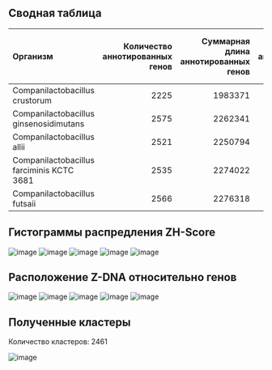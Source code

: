 ## Сводная таблица

| Организм                                  |   Количество аннотированных генов |   Суммарная длина аннотированных генов |   Доля покрытия аннтоированными генами |   Количество предсказанных участков Z-DNA(без фильтрации) |   Количество предсказанных участков Z-DNA |   Суммарная длина участков Z-DNA |
|:------------------------------------------|----------------------------------:|---------------------------------------:|---------------------------------------:|----------------------------------------------------------:|------------------------------------------:|---------------------------------:|
| Companilactobacillus crustorum            |                              2225 |                                1983371 |                                85.6201 |                                                   2261471 |                                       339 |                             3286 |
| Companilactobacillus ginsenosidimutans    |                              2575 |                                2262341 |                                87.3303 |                                                   2590556 |                                       841 |                             8422 |
| Companilactobacillus allii                |                              2521 |                                2250794 |                                88.8175 |                                                   2506167 |                                       634 |                             6350 |
| Companilactobacillus farciminis KCTC 3681 |                              2535 |                                2274022 |                                89.1131 |                                                   2551839 |                                       505 |                             5028 |
| Companilactobacillus futsaii              |                              2566 |                                2276318 |                                85.9387 |                                                   2558218 |                                       472 |                             4710 |


## Гистограммы распредления ZH-Score

![image](https://github.com/jakokorina/hse22_project_Firmicutes/blob/main/img/GCF_001050475.1_ASM105047v1_distribution.png)
![image](https://github.com/jakokorina/hse22_project_Firmicutes/blob/main/img/GCF_001951175.1_ASM195117v1_distribution.png)
![image](https://github.com/jakokorina/hse22_project_Firmicutes/blob/main/img/GCF_001971585.1_ASM197158v1_distribution.png)
![image](https://github.com/jakokorina/hse22_project_Firmicutes/blob/main/img/GCF_002706745.1_ASM270674v1_distribution.png)
![image](https://github.com/jakokorina/hse22_project_Firmicutes/blob/main/img/GCF_006007945.1_ASM600794v1_distribution.png)


## Расположение Z-DNA относительно генов

![image](https://github.com/jakokorina/hse22_project_Firmicutes/blob/main/img/0zdna.png)
![image](https://github.com/jakokorina/hse22_project_Firmicutes/blob/main/img/1zdna.png)
![image](https://github.com/jakokorina/hse22_project_Firmicutes/blob/main/img/2zdna.png)
![image](https://github.com/jakokorina/hse22_project_Firmicutes/blob/main/img/3zdna.png)
![image](https://github.com/jakokorina/hse22_project_Firmicutes/blob/main/img/4zdna.png)

## Полученные кластеры

Количество кластеров: 2461

![image](https://github.com/jakokorina/hse22_project_Firmicutes/blob/main/img/distr_genes.png)
